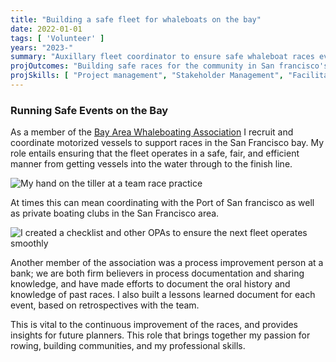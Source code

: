 ```yaml
---
title: "Building a safe fleet for whaleboats on the bay"
date: 2022-01-01
tags: [ 'Volunteer' ]
years: "2023-"
summary: "Auxillary fleet coordinator to ensure safe whaleboat races events on the water"
projOutcomes: "Building safe races for the community in San francisco's shared outdoor spaces."
projSkills: [ "Project management", "Stakeholder Management", "Facilitation", "Change Management", "Documentation", "Scheduling", "Facilitation", "Problem Solving" ]
---
```


### Running Safe Events on the Bay

As a member of the [Bay Area Whaleboating Association](http://www.itcrowing.com/bawra/) I recruit and coordinate motorized vessels to support races in the San Francisco bay. My role entails ensuring that the fleet operates in a safe, fair, and efficient manner from getting vessels into the water through to the finish line. 

![My hand on the tiller at a team race practice](/doiug-boat.jpg)

At times this can mean coordinating with the Port of San francisco as well as private boating clubs in the San Francisco area. 

![I created a checklist and other OPAs to ensure the next fleet operates smoothly](/fleet-checklist.jpg)

Another member of the association was a process improvement person at a bank; we are both firm believers in process documentation and sharing knowledge, and have made efforts to document the oral history and knowledge of past races. I also built a lessons learned document for each event, based on retrospectives with the team. 

This is vital to the continuous improvement of the races, and provides insights for future planners. This role that brings together my passion for rowing, building communities, and my professional skills.